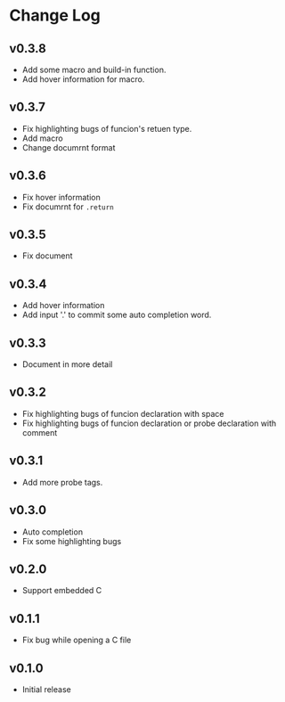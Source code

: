 # Change Log

## v0.3.8

- Add some macro and build-in function.
- Add hover information for macro.

## v0.3.7

- Fix highlighting bugs of funcion's retuen type.
- Add macro
- Change documrnt format

## v0.3.6

- Fix hover information
- Fix documrnt for `.return`

## v0.3.5

- Fix document

## v0.3.4

- Add hover information
- Add input '.' to commit some auto completion word.

## v0.3.3

- Document in more detail

## v0.3.2

- Fix highlighting bugs of funcion declaration with space
- Fix highlighting bugs of funcion declaration or probe declaration with comment

## v0.3.1

- Add more probe tags.

## v0.3.0

- Auto completion
- Fix some highlighting bugs

## v0.2.0

- Support embedded C

## v0.1.1

- Fix bug while opening a C file

## v0.1.0

- Initial release
